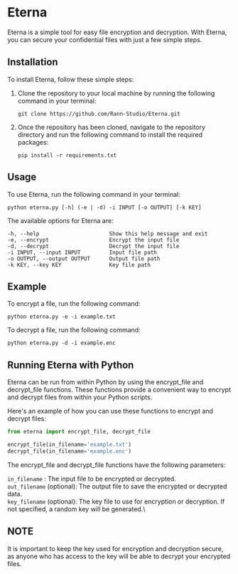 # Eterna
Eterna is a simple tool for easy file encryption and decryption. With Eterna, you can secure your confidential files with just a few simple steps.


## Installation
To install Eterna, follow these simple steps:
1. Clone the repository to your local machine by running the following command in your terminal:

    ```console
    git clone https://github.com/Rann-Studio/Eterna.git
    ```

2. Once the repository has been cloned, navigate to the repository directory and run the following command to install the required packages:

    ```console
    pip install -r requirements.txt
    ```


## Usage
To use Eterna, run the following command in your terminal:
```console
python eterna.py [-h] (-e | -d) -i INPUT [-o OUTPUT] [-k KEY]
```

The available options for Eterna are:
```console
-h, --help                      Show this help message and exit
-e, --encrypt                   Encrypt the input file
-d, --decrypt                   Decrypt the input file
-i INPUT, --input INPUT         Input file path
-o OUTPUT, --output OUTPUT      Output file path
-k KEY, --key KEY               Key file path
```


## Example
To encrypt a file, run the following command:
```console
python eterna.py -e -i example.txt
```

To decrypt a file, run the following command:
```console
python eterna.py -d -i example.enc
```

## Running Eterna with Python
Eterna can be run from within Python by using the encrypt_file and decrypt_file functions. These functions provide a convenient way to encrypt and decrypt files from within your Python scripts.

Here's an example of how you can use these functions to encrypt and decrypt files:
```python
from eterna import encrypt_file, decrypt_file

encrypt_file(in_filename='example.txt')
decrypt_file(in_filename='example.enc')
```

The encrypt_file and decrypt_file functions have the following parameters:

`in_filename` : The input file to be encrypted or decrypted.\
`out_filename` (optional): The output file to save the encrypted or decrypted data.\
`key_filename` (optional): The key file to use for encryption or decryption. If not specified, a random key will be generated.\


## NOTE
It is important to keep the key used for encryption and decryption secure, as anyone who has access to the key will be able to decrypt your encrypted files.
